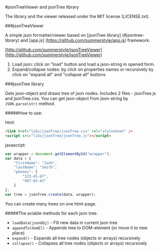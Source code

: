 #jsonTreeViewer and jsonTree library

The library and the viewer released under the MIT license (LICENSE.txt).

###jsonTreeViewer

A simple json formatter/viewer based on [jsonTree library] (#jsontree-library) and [app.js] (https://github.com/summerstyle/app.js) framework.

[http://github.com/summerstyle/jsonTreeViewer] (http://github.com/summerstyle/jsonTreeViewer)

1. Load json: click on "load" button and load a json-string in opened form.
2. Expand/collapse nodes: by click on properties names or recursively by click on "expand all" and "collapse all" buttons


###jsonTree library

Gets json-object and draws tree of json nodes.
Includes 2 files - jsonTree.js and jsonTree.css.
You can get json-object from json-string by `JSON.parse(str)` method. 

#####How to use:

html:
```html
<link href="libs/jsonTree/jsonTree.css" rel="stylesheet" />
<script src="libs/jsonTree/jsonTree.js"></script>
```
javascript:
```javascript
var wrapper = document.getElementById("wrapper");
var data = {
    "firstName": "Jonh",
    "lastName": "Smith",
    "phones": [
        "123-45-67",
        "987-65-43"
    ]
};
var tree = jsonTree.create(data, wrapper);
```
You can create many trees on one html-page.

#####The aviable methods for each json tree:

* `loadData(jsonObj)` - Fill new data in current json tree
* `appendTo(domEl)` - Appends tree to DOM-element (or move it to new place)
* `expand()` - Expands all tree nodes (objects or arrays) recursively 
* `collapse()` - Collapses all tree nodes (objects or arrays) recursively
